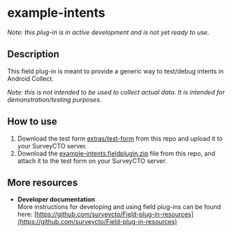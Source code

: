 # example-intents

*Note: this plug-in is in active development and is not yet ready to use.*

## Description

This field plug-in is meant to provide a generic way to test/debug intents in Android Collect.

*Note: this is not intended to be used to collect actual data. It is intended for demonstration/testing purposes.*

## How to use

1. Download the test form [extras/test-form](extras/test-form) from this repo and upload it to your SurveyCTO server.
1. Download the [example-intents.fieldplugin.zip](example-intents.fieldplugin.zip) file from this repo, and attach it to the test form on your SurveyCTO server.

## More resources

* **Developer documentation**  
More instructions for developing and using field plug-ins can be found here: [https://github.com/surveycto/Field-plug-in-resources](https://github.com/surveycto/Field-plug-in-resources)
